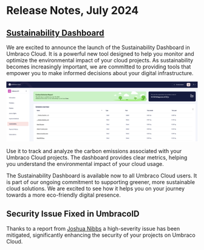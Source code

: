 # Release Notes, July 2024

## [Sustainability Dashboard](https://docs.umbraco.com/umbraco-cloud/getting-started/the-umbraco-cloud-portal/sustainability-dashboard)

We are excited to announce the launch of the Sustainability Dashboard in Umbraco Cloud. It is a powerful new tool designed to help you monitor and optimize the environmental impact of your cloud projects. As sustainability becomes increasingly important, we are committed to providing tools that empower you to make informed decisions about your digital infrastructure.

![Sustainability Dashboard](images/sustainability-dashboard.png)

Use it to track and analyze the carbon emissions associated with your Umbraco Cloud projects. The dashboard provides clear metrics, helping you understand the environmental impact of your cloud usage.

The Sustainability Dashboard is available now to all Umbraco Cloud users. It is part of our ongoing commitment to supporting greener, more sustainable cloud solutions. We are excited to see how it helps you on your journey towards a more eco-friendly digital presence.



## Security Issue Fixed in UmbracoID

Thanks to a report from [Joshua Nibbs](https://www.linkedin.com/in/joshua-nibbs/) a high-severity issue has been mitigated, significantly enhancing the security of your projects on Umbraco Cloud.
